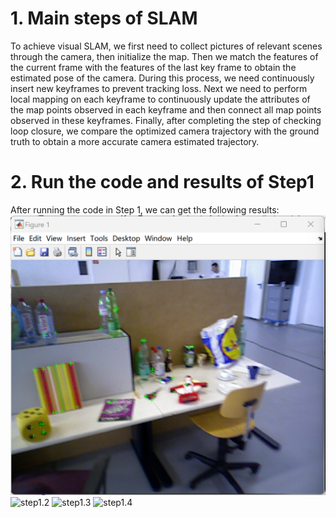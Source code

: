 # 1. Main steps of SLAM
To achieve visual SLAM, we first need to collect pictures of relevant scenes through the camera, then initialize the map. Then we match the features of the current frame with the features of the last key frame to obtain the estimated pose of the camera. During this process, we need continuously insert new keyframes to prevent tracking loss. Next we need to perform local mapping on each keyframe to continuously update the attributes of the map points observed in each keyframe and then connect all map points observed in these keyframes. Finally, after completing the step of checking loop closure, we compare the optimized camera trajectory with the ground truth to obtain a more accurate camera estimated trajectory.
# 2. Run the code and results of Step1
After running the code in Step 1, we can get the following results:
![step1.1](https://github.com/haizicao/462-individual-project/blob/417bd3bfb92aefe33e67a025a5e61efbadb63fb1/step1.1.png)
![step1.2]()
![step1.3]()
![step1.4]()
